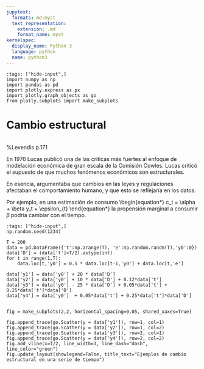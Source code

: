 ```yaml
---
jupytext:
  formats: md:myst
  text_representation:
    extension: .md
    format_name: myst
kernelspec:
  display_name: Python 3
  language: python
  name: python3
---
```


```{code-cell} ipython3
:tags: ["hide-input",]
import numpy as np
import pandas as pd
import plotly.express as px
import plotly.graph_objects as go
from plotly.subplots import make_subplots
```

# Cambio estructural


```{tableofcontents}
```
 %Levendis p.171


En 1976 Lucas publicó una de las críticas más fuertes al enfoque de modelación económica de gran escala de la Comisión Cowles.
Lucas criticó el supuesto de que muchos fenómenos económicos son estructurales.

En esencia, argumentaba que cambios en las leyes y regulaciones afectaban el comportamiento humano, y que esto se reflejaría en los datos.

Por ejemplo, en una estimación de consumo
\begin{equation*}
c_t = \alpha + \beta y_t + \epsilon_{t}
\end{equation*}
la propensión marginal a consumir $\beta$ podría cambiar con el tiempo.



```{code-cell} ipython3
:tags: ["hide-input",]
np.random.seed(1234)

T = 200
data = pd.DataFrame({'t':np.arange(T), 'e':np.random.randn(T),'y0':0})
data['D'] = (data['t']>T/2).astype(int)
for t in range(1,T):
    data.loc[t,'y0'] = 0.5 * data.loc[t-1,'y0'] + data.loc[t,'e']

data['y1'] = data['y0'] + 20 * data['D']
data['y2'] = data['y0'] + 10 * data['D'] + 0.12*data['t']
data['y3'] = data['y0'] - 25 * data['D'] + 0.05*data['t'] + 0.25*data['t']*data['D']
data['y4'] = data['y0']  + 0.05*data['t'] + 0.25*data['t']*data['D']


fig = make_subplots(2,2, horizontal_spacing=0.05, shared_xaxes=True)

fig.append_trace(go.Scatter(y = data['y1']), row=1, col=1)
fig.append_trace(go.Scatter(y = data['y2']), row=1, col=2)
fig.append_trace(go.Scatter(y = data['y3']), row=2, col=1)
fig.append_trace(go.Scatter(y = data['y4']), row=2, col=2)
fig.add_vline(x=T/2, line_width=3, line_dash="dash", line_color="green")
fig.update_layout(showlegend=False, title_text="Ejemplos de cambio estructural en una serie de tiempo")
```

